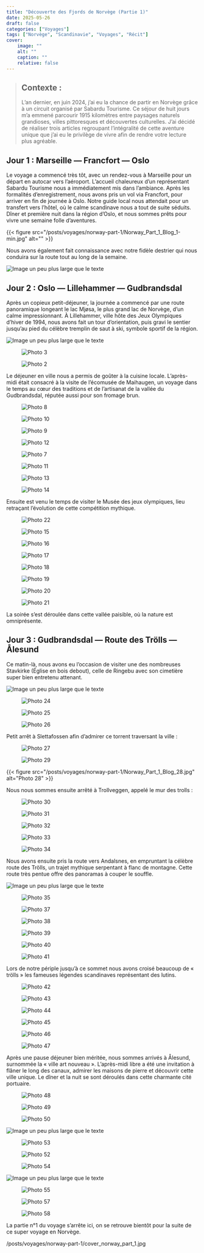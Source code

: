 ```yaml
---
title: "Découverte des Fjords de Norvège (Partie 1)"
date: 2025-05-26
draft: false
categories: ["Voyages"]
tags: ["Norvège", "Scandinavie", "Voyages", "Récit"]
cover:
    image: ""
    alt: ""
    caption: ""
    relative: false
---
```


> ## Contexte : 
>L’an dernier, en juin 2024, j’ai eu la chance de partir en Norvège grâce à un circuit organisé par Sabardu Tourisme. Ce séjour de huit jours m’a emmené parcourir 1915 kilomètres entre paysages naturels grandioses, villes pittoresques et découvertes culturelles. J’ai décidé de réaliser trois articles regroupant l’intégralité de cette aventure unique que j’ai eu le privilège de vivre afin de rendre votre lecture plus agréable.

## Jour 1 : Marseille — Francfort — Oslo

Le voyage a commencé très tôt, avec un rendez-vous à Marseille pour un départ en autocar vers l’aéroport. L’accueil chaleureux d’un représentant Sabardu Tourisme nous a immédiatement mis dans l’ambiance. Après les formalités d’enregistrement, nous avons pris un vol via Francfort, pour arriver en fin de journée à Oslo. Notre guide local nous attendait pour un transfert vers l’hôtel, où le calme scandinave nous a tout de suite séduits. Dîner et première nuit dans la région d’Oslo, et nous sommes prêts pour vivre une semaine folle d’aventures.


{{< figure src="/posts/voyages/norway-part-1/Norway_Part_1_Blog_1-min.jpg" alt="" >}}


Nous avons également fait connaissance avec notre fidèle destrier qui nous conduira sur la route tout au long de la semaine.

<div class="medium-wide-image">
  <img src="/posts/voyages/norway-part-1/Norway_Part_1_Blog_3-min.jpg" alt="Image un peu plus large que le texte" />
</div>


## Jour 2 : Oslo — Lillehammer — Gudbrandsdal

Après un copieux petit-déjeuner, la journée a commencé par une route panoramique longeant le lac Mjøsa, le plus grand lac de Norvège, d’un calme impressionnant. À Lillehammer, ville hôte des Jeux Olympiques d’hiver de 1994, nous avons fait un tour d’orientation, puis gravi le sentier jusqu’au pied du célèbre tremplin de saut à ski, symbole sportif de la région.

<div class="medium-wide-image">
  <img src="/posts/voyages/norway-part-1/Norway_Part_1_Blog_4-min.jpg" alt="Image un peu plus large que le texte" />
</div>

<div class="medium-wide-image">
  <div class="side-by-side">
    <figure>
      <img src="/posts/voyages/norway-part-1/Norway_Part_1_Blog_5-min.jpg" alt="Photo 3">
    </figure>
    <figure>
      <img src="/posts/voyages/norway-part-1/Norway_Part_1_Blog_6-min.jpg" alt="Photo 2">
    </figure>
  </div>
</div>


Le déjeuner en ville nous a permis de goûter à la cuisine locale. L’après-midi était consacré à la visite de l’écomusée de Maihaugen, un voyage dans le temps au cœur des traditions et de l’artisanat de la vallée du Gudbrandsdal, réputée aussi pour son fromage brun.


<div class="medium-wide-image">
  <div class="image-grid">
    <figure>
      <img src="/posts/voyages/norway-part-1/Norway_Part_1_Blog_8-min.jpg" alt="Photo 8">
    </figure>
    <figure>
      <img src="/posts/voyages/norway-part-1/Norway_Part_1_Blog_10-min.jpg" alt="Photo 10">
    </figure>
    <figure>
      <img src="/posts/voyages/norway-part-1/Norway_Part_1_Blog_9-min.jpg" alt="Photo 9">
    </figure>
    <figure>
      <img src="/posts/voyages/norway-part-1/Norway_Part_1_Blog_12-min.jpg" alt="Photo 12">
    </figure>
    <figure>
      <img src="/posts/voyages/norway-part-1/Norway_Part_1_Blog_7-min.jpg" alt="Photo 7">
    </figure>
    <figure>
      <img src="/posts/voyages/norway-part-1/Norway_Part_1_Blog_11-min.jpg" alt="Photo 11">
    </figure>
    <figure>
      <img src="/posts/voyages/norway-part-1/Norway_Part_1_Blog_13-min.jpg" alt="Photo 13">
    </figure>
    <figure>
      <img src="/posts/voyages/norway-part-1/Norway_Part_1_Blog_14-min.jpg" alt="Photo 14">
    </figure>
  </div>
</div>

Ensuite est venu le temps de visiter le Musée des jeux olympiques, lieu retraçant l’évolution de cette compétition mythique.

<div class="medium-wide-image">
  <div class="image-grid">
    <figure>
      <img src="/posts/voyages/norway-part-1/Norway_Part_1_Blog_22-min.jpg" alt="Photo 22">
    </figure>
    <figure>
      <img src="/posts/voyages/norway-part-1/Norway_Part_1_Blog_15-min.jpg" alt="Photo 15">
    </figure>
    <figure>
      <img src="/posts/voyages/norway-part-1/Norway_Part_1_Blog_16-min.jpg" alt="Photo 16">
    </figure>
    <figure>
      <img src="/posts/voyages/norway-part-1/Norway_Part_1_Blog_17-min.jpg" alt="Photo 17">
    </figure>
    <figure>
      <img src="/posts/voyages/norway-part-1/Norway_Part_1_Blog_18-min.jpg" alt="Photo 18">
    </figure>
    <figure>
      <img src="/posts/voyages/norway-part-1/Norway_Part_1_Blog_19-min.jpg" alt="Photo 19">
    </figure>
    <figure>
      <img src="/posts/voyages/norway-part-1/Norway_Part_1_Blog_20-min.jpg" alt="Photo 20">
    </figure>
    <figure>
      <img src="/posts/voyages/norway-part-1/Norway_Part_1_Blog_21-min.jpg" alt="Photo 21">
    </figure>
  </div>
</div>

La soirée s’est déroulée dans cette vallée paisible, où la nature est omniprésente.

## Jour 3 : Gudbrandsdal — Route des Trölls — Ålesund

Ce matin-là, nous avons eu l’occasion de visiter une des nombreuses Stavkirke (Église en bois debout), celle de Ringebu avec son cimetière super bien entretenu attenant.

<div class="medium-wide-image">
  <img src="/posts/voyages/norway-part-1/Norway_Part_1_Blog_23.jpg" alt="Image un peu plus large que le texte" />
</div>

<div class="medium-wide-image image-grid grid-3">
  <figure>
    <img src="/posts/voyages/norway-part-1/Norway_Part_1_Blog_24.jpg" alt="Photo 24">
  </figure>
  <figure>
    <img src="/posts/voyages/norway-part-1/Norway_Part_1_Blog_25.jpg" alt="Photo 25">
  </figure>
  <figure>
    <img src="/posts/voyages/norway-part-1/Norway_Part_1_Blog_26.jpg" alt="Photo 26">
  </figure>
</div>

Petit arrêt à Slettafossen afin d’admirer ce torrent traversant la ville :

<div class="medium-wide-image">
  <div class="side-by-side">
    <figure>
      <img src="/posts/voyages/norway-part-1/Norway_Part_1_Blog_27.jpg" alt="Photo 27">
    </figure>
    <figure>
      <img src="/posts/voyages/norway-part-1/Norway_Part_1_Blog_29.jpg" alt="Photo 29">
    </figure>
  </div>
</div>

{{< figure src="/posts/voyages/norway-part-1/Norway_Part_1_Blog_28.jpg" alt="Photo 28" >}}

Nous nous sommes ensuite arrêté à Trollveggen, appelé le mur des trolls :

<div class="medium-wide-image image-grid grid-3">
  <figure>
    <img src="/posts/voyages/norway-part-1/Norway_Part_1_Blog_30.jpg" alt="Photo 30">
  </figure>
  <figure>
    <img src="/posts/voyages/norway-part-1/Norway_Part_1_Blog_31.jpg" alt="Photo 31">
  </figure>
  <figure>
    <img src="/posts/voyages/norway-part-1/Norway_Part_1_Blog_32.jpg" alt="Photo 32">
  </figure>
</div>

<div class="medium-wide-image">
  <div class="image-grid">
    <figure>
      <img src="/posts/voyages/norway-part-1/Norway_Part_1_Blog_33.jpg" alt="Photo 33">
    </figure>
    <figure>
      <img src="/posts/voyages/norway-part-1/Norway_Part_1_Blog_34.jpg" alt="Photo 34">
    </figure>
  </div>
</div>

Nous avons ensuite pris la route vers Andalsnes, en empruntant la célèbre route des Trölls, un trajet mythique serpentant à flanc de montagne. Cette route très pentue offre des panoramas à couper le souffle.

<div class="medium-wide-image">
  <img src="/posts/voyages/norway-part-1/Norway_Part_1_Blog_36.jpg" alt="Image un peu plus large que le texte" />
</div>

<div class="medium-wide-image">
  <div class="image-grid">
    <figure>
      <img src="/posts/voyages/norway-part-1/Norway_Part_1_Blog_35.jpg" alt="Photo 35">
    </figure>
    <figure>
      <img src="/posts/voyages/norway-part-1/Norway_Part_1_Blog_37.jpg" alt="Photo 37">
    </figure>
     <figure>
      <img src="/posts/voyages/norway-part-1/Norway_Part_1_Blog_38.jpg" alt="Photo 38">
    </figure>
    <figure>
      <img src="/posts/voyages/norway-part-1/Norway_Part_1_Blog_39.jpg" alt="Photo 39">
    </figure>
     <figure>
      <img src="/posts/voyages/norway-part-1/Norway_Part_1_Blog_40.jpg" alt="Photo 40">
    </figure>
    <figure>
      <img src="/posts/voyages/norway-part-1/Norway_Part_1_Blog_41.jpg" alt="Photo 41">
    </figure>
  </div>
</div>

Lors de notre périple jusqu’à ce sommet nous avons croisé beaucoup de « trölls » les fameuses légendes scandinaves représentant des lutins.

<div class="medium-wide-image image-grid grid-3">
  <figure>
    <img src="/posts/voyages/norway-part-1/Norway_Part_1_Blog_42.jpg" alt="Photo 42">
  </figure>
  <figure>
    <img src="/posts/voyages/norway-part-1/Norway_Part_1_Blog_43.jpg" alt="Photo 43">
  </figure>
  <figure>
    <img src="/posts/voyages/norway-part-1/Norway_Part_1_Blog_44.jpg" alt="Photo 44">
  </figure>
  <figure>
    <img src="/posts/voyages/norway-part-1/Norway_Part_1_Blog_45.jpg" alt="Photo 45">
  </figure>
  <figure>
    <img src="/posts/voyages/norway-part-1/Norway_Part_1_Blog_46.jpg" alt="Photo 46">
  </figure>
  <figure>
    <img src="/posts/voyages/norway-part-1/Norway_Part_1_Blog_47.jpg" alt="Photo 47">
  </figure>
</div>

Après une pause déjeuner bien méritée, nous sommes arrivés à Ålesund, surnommée la « ville art nouveau ». L’après-midi libre a été une invitation à flâner le long des canaux, admirer les maisons de pierre et découvrir cette ville unique. Le dîner et la nuit se sont déroulés dans cette charmante cité portuaire.

<div class="medium-wide-image image-grid grid-3">
  <figure>
    <img src="/posts/voyages/norway-part-1/Norway_Part_1_Blog_48.jpg" alt="Photo 48">
  </figure>
  <figure>
    <img src="/posts/voyages/norway-part-1/Norway_Part_1_Blog_49.jpg" alt="Photo 49">
  </figure>
  <figure>
    <img src="/posts/voyages/norway-part-1/Norway_Part_1_Blog_50.jpg" alt="Photo 50">
  </figure>
</div>

<div class="medium-wide-image">
  <img src="/posts/voyages/norway-part-1/Norway_Part_1_Blog_51.jpg" alt="Image un peu plus large que le texte" />
</div>

<div class="medium-wide-image image-grid grid-3">
  <figure>
    <img src="/posts/voyages/norway-part-1/Norway_Part_1_Blog_53.jpg" alt="Photo 53">
  </figure>
  <figure>
    <img src="/posts/voyages/norway-part-1/Norway_Part_1_Blog_52.jpg" alt="Photo 52">
  </figure>
  <figure>
    <img src="/posts/voyages/norway-part-1/Norway_Part_1_Blog_54.jpg" alt="Photo 54">
  </figure>
</div>

<div class="medium-wide-image">
  <img src="/posts/voyages/norway-part-1/Norway_Part_1_Blog_56.jpg" alt="Image un peu plus large que le texte" />
</div>

<div class="medium-wide-image image-grid grid-3">
  <figure>
    <img src="/posts/voyages/norway-part-1/Norway_Part_1_Blog_55.jpg" alt="Photo 55">
  </figure>
  <figure>
    <img src="/posts/voyages/norway-part-1/Norway_Part_1_Blog_57.jpg" alt="Photo 57">
  </figure>
  <figure>
    <img src="/posts/voyages/norway-part-1/Norway_Part_1_Blog_58.jpg" alt="Photo 58">
  </figure>
</div>

La partie n°1 du voyage s’arrête ici, on se retrouve bientôt pour la suite de ce super voyage en Norvège.

/posts/voyages/norway-part-1/cover_norway_part_1.jpg